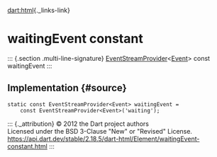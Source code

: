 [dart:html](../../dart-html/dart-html-library){._links-link}

waitingEvent constant
=====================

::: {.section .multi-line-signature}
[EventStreamProvider](../eventstreamprovider-class)\<[Event](../event-class)\>
const waitingEvent
:::

Implementation {#source}
--------------

``` {.language-dart data-language="dart"}
static const EventStreamProvider<Event> waitingEvent =
    const EventStreamProvider<Event>('waiting');
```

::: {._attribution}
© 2012 the Dart project authors\
Licensed under the BSD 3-Clause \"New\" or \"Revised\" License.\
<https://api.dart.dev/stable/2.18.5/dart-html/Element/waitingEvent-constant.html>
:::
